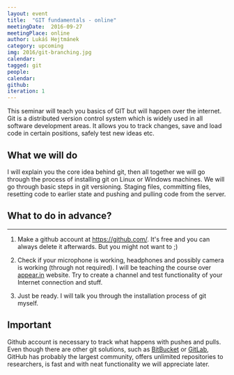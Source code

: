 ```yaml
---
layout: event
title:  "GIT fundamentals - online"
meetingDate:  2016-09-27
meetingPlace: online
author: Lukáš Hejtmánek
category: upcoming
img: 2016/git-branching.jpg
calendar:
tagged: git
people:
calendar:
github:
iteration: 1
---
```

This seminar will teach you basics of GIT but will happen over the internet. Git is a distributed version control system which is widely used in all software development areas. It allows you to track changes, save and load code in certain positions, safely test new ideas etc.

## What we will do
I will explain you the core idea behind git, then all together we will go through the process of installing git on Linux or Windows machines. We will go through basic steps in git versioning. Staging files, committing files, resetting code to earlier state and pushing and pulling code from the server.

## What to do in advance?
-----------
1. Make a github account at https://github.com/. It's free and you can always delete it afterwards. But you might not want to ;)

2. Check if your microphone is working, headphones and possibly camera is working (through not required). I will be teaching the course over [appear.in](https://appear.in) website. Try to create a channel and test functionality of your Internet connection and stuff.

3. Just be ready. I will talk you through the installation process of git myself.

## Important

Github account is necessary to track what happens with pushes and pulls. Even though there are other git solutions, such as [BitBucket](https://bitbucket.com/) or [GitLab](https://gitlab.com/), GitHub has probably the largest community, offers unlimited repositories to researchers, is fast and with neat functionality we will appreciate later.
